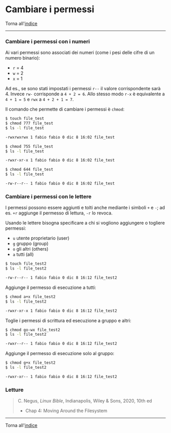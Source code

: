 # Cambiare i permessi

Torna all'[indice](../toc.md)

---

### Cambiare i permessi con i numeri

Ai vari permessi sono associati dei numeri (come i pesi delle cifre di un numero binario):

- `r` = 4
- `w` = 2
- `x` = 1

Ad es., se sono stati impostati i permessi `r--` il valore corrispondente sarà 4. Invece `rw-` corrisponde a `4 + 2 = 6`. Allo stesso modo `r-x` è equivalente a `4 + 1 = 5` e `rwx` a `4 + 2 + 1 = 7`.

Il comando che permette di cambiare i permessi è `chmod`:

```bash
$ touch file_test
$ chmod 777 file_test
$ ls -l file_test

-rwxrwxrwx 1 fabio fabio 0 dic 8 16:02 file_test

$ chmod 755 file_test
$ ls -l file_test

-rwxr-xr-x 1 fabio fabio 0 dic 8 16:02 file_test

$ chmod 644 file_test
$ ls -l file_test

-rw-r--r-- 1 fabio fabio 0 dic 8 16:02 file_test
```

### Cambiare i permessi con le lettere

I permessi possono essere aggiunti e tolti anche mediante i simboli `+` e `-`; ad es. `+r` aggiunge il permesso di lettura, `-r` lo revoca.

Usando le lettere bisogna specificare a chi si vogliono aggiungere o togliere permessi:

- `u` utente proprietario (user)
- `g` gruppo (group)
- `o` gli altri (others)
- `a` tutti (all)

```bash
$ touch file_test2
$ ls -l file_test2

-rw-r--r-- 1 fabio fabio 0 dic 8 16:12 file_test2
```

Aggiunge il permesso di esecuzione a tutti:

```bash
$ chmod a+x file_test2
$ ls -l file_test2

-rwxr-xr-x 1 fabio fabio 0 dic 8 16:12 file_test2
```

Toglie i permessi di scrittura ed esecuzione a gruppo e altri:

```bash
$ chmod go-wx file_test2
$ ls -l file_test2

-rwxr--r-- 1 fabio fabio 0 dic 8 16:12 file_test2
```

Aggiunge il permesso di esecuzione solo al gruppo:

```bash
$ chmod g+x file_test2
$ ls -l file_test2

-rwxr-xr-- 1 fabio fabio 0 dic 8 16:12 file_test2
```

### Letture

> C. Negus, _Linux Bible_, Indianapolis, Wiley &amp; Sons, 2020, 10th ed
>
> - Chap 4: Moving Around the Filesystem

---

Torna all'[indice](../toc.md)

